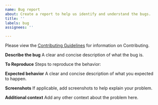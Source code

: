 ```yaml
---
name: Bug report
about: Create a report to help us identify and understand the bugs.
title: ''
labels: bug
assignees: ''

---
```

Please view the [Contributing Guidelines](https://github.com/Bluejee/Sudoku_Solver/blob/main/CONTRIBUTING.md) for information on Contributing.

**Describe the bug**
A clear and concise description of what the bug is.

**To Reproduce**
Steps to reproduce the behavior:

**Expected behavior**
A clear and concise description of what you expected to happen.

**Screenshots**
If applicable, add screenshots to help explain your problem.

**Additional context**
Add any other context about the problem here.

